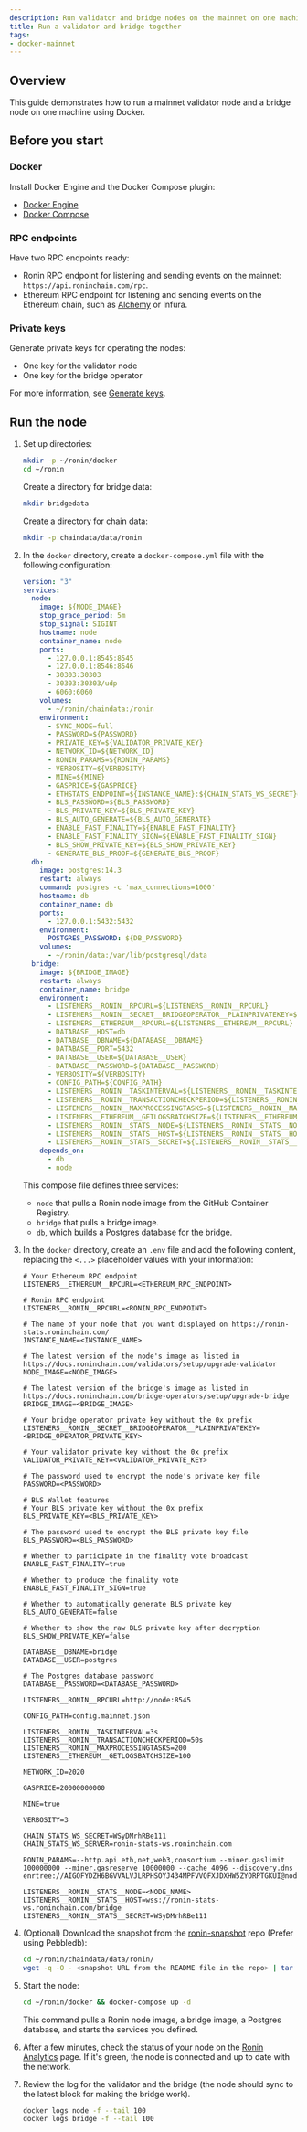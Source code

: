 ```yaml
---
description: Run validator and bridge nodes on the mainnet on one machine using Docker.
title: Run a validator and bridge together
tags:
- docker-mainnet
---
```


## Overview

This guide demonstrates how to run a mainnet validator node and a bridge node on one machine using Docker.

## Before you start

### Docker

Install Docker Engine and the Docker Compose plugin:

* [Docker Engine](https://docs.docker.com/engine/)
* [Docker Compose](https://docs.docker.com/compose/)

### RPC endpoints

Have two RPC endpoints ready:

* Ronin RPC endpoint for listening and sending events on the mainnet: `https://api.roninchain.com/rpc`.
* Ethereum RPC endpoint for listening and sending events on the Ethereum chain, such as [Alchemy](https://www.alchemy.com/overviews/private-rpc-endpoint) or Infura.

### Private keys

Generate private keys for operating the nodes:

* One key for the validator node
* One key for the bridge operator

For more information, see [Generate keys](../generate-keys.md).

## Run the node

1. Set up directories:

   ```bash
   mkdir -p ~/ronin/docker
   cd ~/ronin
   ```

   Create a directory for bridge data:

   ```bash
   mkdir bridgedata
   ```

   Create a directory for chain data:

   ```bash
   mkdir -p chaindata/data/ronin
   ```

2. In the `docker` directory, create a `docker-compose.yml` file with the following configuration:

   ```yaml
   version: "3"
   services:
     node:
       image: ${NODE_IMAGE}
       stop_grace_period: 5m
       stop_signal: SIGINT
       hostname: node
       container_name: node
       ports:
         - 127.0.0.1:8545:8545
         - 127.0.0.1:8546:8546
         - 30303:30303
         - 30303:30303/udp
         - 6060:6060
       volumes:
         - ~/ronin/chaindata:/ronin
       environment:
         - SYNC_MODE=full
         - PASSWORD=${PASSWORD}
         - PRIVATE_KEY=${VALIDATOR_PRIVATE_KEY}
         - NETWORK_ID=${NETWORK_ID}
         - RONIN_PARAMS=${RONIN_PARAMS}
         - VERBOSITY=${VERBOSITY}
         - MINE=${MINE}
         - GASPRICE=${GASPRICE}
         - ETHSTATS_ENDPOINT=${INSTANCE_NAME}:${CHAIN_STATS_WS_SECRET}@${CHAIN_STATS_WS_SERVER}:443
         - BLS_PASSWORD=${BLS_PASSWORD}
         - BLS_PRIVATE_KEY=${BLS_PRIVATE_KEY}
         - BLS_AUTO_GENERATE=${BLS_AUTO_GENERATE}
         - ENABLE_FAST_FINALITY=${ENABLE_FAST_FINALITY}
         - ENABLE_FAST_FINALITY_SIGN=${ENABLE_FAST_FINALITY_SIGN}
         - BLS_SHOW_PRIVATE_KEY=${BLS_SHOW_PRIVATE_KEY}
         - GENERATE_BLS_PROOF=${GENERATE_BLS_PROOF}
     db:
       image: postgres:14.3
       restart: always
       command: postgres -c 'max_connections=1000'
       hostname: db
       container_name: db
       ports:
         - 127.0.0.1:5432:5432
       environment:
         POSTGRES_PASSWORD: ${DB_PASSWORD}
       volumes:
         - ~/ronin/data:/var/lib/postgresql/data
     bridge:
       image: ${BRIDGE_IMAGE}
       restart: always
       container_name: bridge
       environment:
         - LISTENERS__RONIN__RPCURL=${LISTENERS__RONIN__RPCURL}
         - LISTENERS__RONIN__SECRET__BRIDGEOPERATOR__PLAINPRIVATEKEY=${LISTENERS__RONIN__SECRET__BRIDGEOPERATOR__PLAINPRIVATEKEY}
         - LISTENERS__ETHEREUM__RPCURL=${LISTENERS__ETHEREUM__RPCURL}
         - DATABASE__HOST=db
         - DATABASE__DBNAME=${DATABASE__DBNAME}
         - DATABASE__PORT=5432
         - DATABASE__USER=${DATABASE__USER}
         - DATABASE__PASSWORD=${DATABASE__PASSWORD}
         - VERBOSITY=${VERBOSITY}
         - CONFIG_PATH=${CONFIG_PATH}
         - LISTENERS__RONIN__TASKINTERVAL=${LISTENERS__RONIN__TASKINTERVAL}
         - LISTENERS__RONIN__TRANSACTIONCHECKPERIOD=${LISTENERS__RONIN__TRANSACTIONCHECKPERIOD}
         - LISTENERS__RONIN__MAXPROCESSINGTASKS=${LISTENERS__RONIN__MAXPROCESSINGTASKS}
         - LISTENERS__ETHEREUM__GETLOGSBATCHSIZE=${LISTENERS__ETHEREUM__GETLOGSBATCHSIZE}
         - LISTENERS__RONIN__STATS__NODE=${LISTENERS__RONIN__STATS__NODE}
         - LISTENERS__RONIN__STATS__HOST=${LISTENERS__RONIN__STATS__HOST}
         - LISTENERS__RONIN__STATS__SECRET=${LISTENERS__RONIN__STATS__SECRET}
       depends_on:
         - db
         - node
   ```

   This compose file defines three services:
     * `node` that pulls a Ronin node image from the GitHub Container Registry.
     * `bridge` that pulls a bridge image.
     * `db`, which builds a Postgres database for the bridge.

3. In the `docker` directory, create an `.env` file and add the following content, replacing the `<...>` placeholder values with your information:

   ```text
   # Your Ethereum RPC endpoint
   LISTENERS__ETHEREUM__RPCURL=<ETHEREUM_RPC_ENDPOINT>

   # Ronin RPC endpoint
   LISTENERS__RONIN__RPCURL=<RONIN_RPC_ENDPOINT>
 
   # The name of your node that you want displayed on https://ronin-stats.roninchain.com/
   INSTANCE_NAME=<INSTANCE_NAME>
 
   # The latest version of the node's image as listed in https://docs.roninchain.com/validators/setup/upgrade-validator
   NODE_IMAGE=<NODE_IMAGE>
 
   # The latest version of the bridge's image as listed in https://docs.roninchain.com/bridge-operators/setup/upgrade-bridge
   BRIDGE_IMAGE=<BRIDGE_IMAGE>
 
   # Your bridge operator private key without the 0x prefix
   LISTENERS__RONIN__SECRET__BRIDGEOPERATOR__PLAINPRIVATEKEY=<BRIDGE_OPERATOR_PRIVATE_KEY>
 
   # Your validator private key without the 0x prefix
   VALIDATOR_PRIVATE_KEY=<VALIDATOR_PRIVATE_KEY>
 
   # The password used to encrypt the node's private key file
   PASSWORD=<PASSWORD>
 
   # BLS Wallet features
   # Your BLS private key without the 0x prefix
   BLS_PRIVATE_KEY=<BLS_PRIVATE_KEY>
 
   # The password used to encrypt the BLS private key file
   BLS_PASSWORD=<BLS_PASSWORD>
 
   # Whether to participate in the finality vote broadcast
   ENABLE_FAST_FINALITY=true
 
   # Whether to produce the finality vote
   ENABLE_FAST_FINALITY_SIGN=true
 
   # Whether to automatically generate BLS private key
   BLS_AUTO_GENERATE=false
 
   # Whether to show the raw BLS private key after decryption
   BLS_SHOW_PRIVATE_KEY=false
 
   DATABASE__DBNAME=bridge
   DATABASE__USER=postgres
 
   # The Postgres database password
   DATABASE__PASSWORD=<DATABASE_PASSWORD>
 
   LISTENERS__RONIN__RPCURL=http://node:8545
 
   CONFIG_PATH=config.mainnet.json
 
   LISTENERS__RONIN__TASKINTERVAL=3s
   LISTENERS__RONIN__TRANSACTIONCHECKPERIOD=50s
   LISTENERS__RONIN__MAXPROCESSINGTASKS=200
   LISTENERS__ETHEREUM__GETLOGSBATCHSIZE=100
 
   NETWORK_ID=2020
 
   GASPRICE=20000000000
 
   MINE=true
 
   VERBOSITY=3
 
   CHAIN_STATS_WS_SECRET=WSyDMrhRBe111
   CHAIN_STATS_WS_SERVER=ronin-stats-ws.roninchain.com
 
   RONIN_PARAMS=--http.api eth,net,web3,consortium --miner.gaslimit 100000000 --miner.gasreserve 10000000 --cache 4096 --discovery.dns enrtree://AIGOFYDZH6BGVVALVJLRPHSOYJ434MPFVVQFXJDXHW5ZYORPTGKUI@nodes.roninchain.com
   
   LISTENERS__RONIN__STATS__NODE=<NODE_NAME>
   LISTENERS__RONIN__STATS__HOST=wss://ronin-stats-ws.roninchain.com/bridge
   LISTENERS__RONIN__STATS__SECRET=WSyDMrhRBe111
   ```

5. (Optional) Download the snapshot from the [ronin-snapshot](https://github.com/axieinfinity/ronin-snapshot) repo (Prefer using Pebbledb):

   ```bash
   cd ~/ronin/chaindata/data/ronin/
   wget -q -O - <snapshot URL from the README file in the repo> | tar -I zstd -xvf -
   ```

6. Start the node:

   ```bash
   cd ~/ronin/docker && docker-compose up -d
   ```

   This command pulls a Ronin node image, a bridge image, a Postgres database, and starts the services you defined.
7. After a few minutes, check the status of your node on the [Ronin Analytics](https://ronin-stats.roninchain.com/) page. If it's green, the node is connected and up to date with the network.

8. Review the log for the validator and the bridge (the node should sync to the latest block for making the bridge work).

   ```bash
   docker logs node -f --tail 100
   docker logs bridge -f --tail 100
   ```
